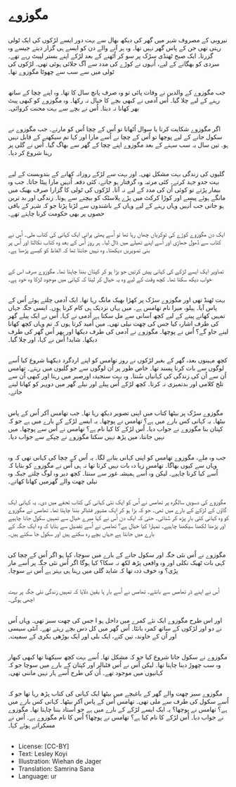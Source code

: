 # مگوزوے

##
نیروبی کے مصروف شہر میں گھر کی دیکھ بھال سے بہت دور ایسے لڑکوں کی ایک ٹولی رہتی تھی جن کے پاس گھر نہیں تھا۔ وہ ہر آنے والے دن کو ایسے ہی گزار دیتے جیسے وہ گزرتا۔ ایک صبح ٹھنڈی سڑک پر سو کر اُٹھنے کے بعد لڑکے اپنے بستر لپیٹ رہے تھے۔ سردی کو بھگانے کے لیے، اُنہوں نے کوڑے کی مدد سے آگ جلائی ہوئی تھی۔ لڑکوں کی ٹولی میں سے سب سے چھوٹا مگوزوے تھا۔

##
جب مگوزوے کے والدین نے وفات پائی تو وہ صرف پانچ سال کا تھا۔ وہ اپنے چچا کے ساتھ رہنے کے لیے چلا گیا۔ اُس آدمی نے کبھی بچے کا خیال نہ رکھا۔ وہ مگوزوے کو کبھی پیٹ بھر کھانا نہ دیتا۔ اُس نے بچے سے بہت محنت کروائی۔

##
اگر مگوزوے شکایت کرتا یا سوال اُٹھاتا تو اُس کے چچا اُس کو مارتے۔ جب مگوزوے نے سکول جانے کے لیے پوچھا تو اُس کے چچا نے اُسے مارا اور کہا تم سیکھنے کے قابل نہیں ہو۔ تین سال یہ سب سہنے کے بعد مگوزوے اپنے چچا کے گھر سے بھاگ گیا۔ اُس نے گلی پر رہنا شروع کر دیا۔

##
گلیوں کی زندگی بہت مشکل تھی۔ اور بہت سے لڑکے روزانہ کھانے کے بندوبست کے لیے بہت جدو جہد کرتے۔ کئی مرتبہ وہ گرفتار ہو جاتے، کئی دفعہ اُنہیں مارا پیٹا جاتا۔ جب وہ بیمار پڑتے تو کوئی اُن کی مدد کے لیے نہ آتا۔ لڑکوں کی ٹولی کا گزارا صرف بھیک میں مانگے ہوئے پیسے اور کوڑا کرکٹ میں پڑے پلاسٹک کو بیچنے سے ہوتا۔ زندگی اور بد ترین ہو جاتی جب اُنہیں وہاں رہنے کے لیے وہاں کے باشندوں سے لڑنا پڑتا جو کہ شہر کے باقی حصوں پر بھی حکومت کرنا چاہتے تھے۔

##
ایک دن مگوزوے کوڑے کی ٹوکریاں چھان رہا تھا تو اُسے پھٹی پرانی ایک کہانی کی کتاب ملی۔ اُس نے کتاب سے دُھول جھاڑی اور اُسے اپنے تھیلے میں ڈال لیا۔ ہر روز اُس کے بعد وہ کتاب نکالتا اور اُس پر بنی تصویریں دیکھتا۔ وہ نہیں جانتا تھا کہ الفاظ کو کیسے پڑھنا ہے۔

##
تصاویر ایک ایسے لڑکے کی کہانی پیش کرتیں جو بڑا ہو کر کپتان بننا چاہتا تھا۔ مگوزوے صرف اس کے خواب دیکھ سکتا تھا۔ کچھ وقت کے لیے وہ یہ خیال کر لیتا کہ کہانی میں موجود لڑکا وہ خود ہے۔

##
بہت ٹھنڈ تھی اور مگوزوے سڑک پر کھڑا بھیک مانگ رہا تھا۔ ایک آدمی چلتے ہوئے اُس کے پاس آیا۔ ہیلو، میرا نام تھامس ہے۔ میں یہاں نزدیک ہی کام کرتا ہوں۔ ایسی جگہ جہاں تمہیں کھانے پینے کے لیے کچھ آسانی سے مل سکتا ہے آدمی نے کہا۔ اُس نے ایک پیلے گھر کی طرف اشارہ کیا جس کی چھت نیلی تھی۔ میں اُمید کرتا ہوں کہ تم وہاں کچھ کھانا لینے جاو گے؟ اُس نے پوچھا۔ مگوزوے نے آدمی کی طرف دیکھا اور پھر اُس گھر کی طرف دیکھا۔ شاید! اُس نے کہا، اور چلا گیا۔

##
کچھ مہینوں بعد، گھر کے بغیر لڑکوں نے روز تھامس کو اپنے اردگرد دیکھنا شروع کیا اُسے لوگوں سے بات کرنا پسند تھا۔ خاص طور پر اُن لوگوں سے جو گلیوں میں رہتے۔ تھامس اُن سے اُن کی زندگی کی کہانیاں سُنتا۔ وہ بہت سنجیدہ اورصبر میں رہتا اور کبھی اُن سے تلخ کلامی اور بدتمیزی نہ کرتا۔ کچھ لڑکے اُس پیلے اور نیلے گھر میں دوپہر کو کھانا لینے جاتے۔

##
مگوزوے سڑک پر بیٹھا کتاب میں اپنی تصویر دیکھ رہا تھا۔ جب تھامس آکر اُس کے پاس بیٹھا۔ یہ کہانی کس بارے میں ہے؟ تھامس نے پوچھا۔ یہ ایسے لڑکے کے بارے میں ہے جو کہ کپتان بنا مگوزوے نے جواب دیا۔ اُس لڑکے کا کیا نام ہے؟ تھامس نے اُس سے پوچھا۔ میں نہیں جانتا، میں پڑھ نہیں سکتا مگوزوے نے چپکے سے جواب دیا۔

##
جب وہ ملے، مگوزوے تھامس کو اپنی کہانی بتانے لگا۔ یہ اُس کے چچا کی کہانی تھی کہ وہ وہاں سے کیوں بھاگا۔ تھامس زیا دہ بات نہیں کرتا تھا نہ ہی اُس نے مگوزوے کو بتایا کہ اُسے کیا کرنا چاہیے۔ لیکن وہ اُسے ہمیشہ غور سے سنتا۔ کچھ دیر وہ لوگ چلتے جبکہ وہ نیلی چھت والے گھرمیں کھانا کھاتے۔

##
مگوزوے کی دسویں سالگرہ پر تھامس نے اُس کو ایک نئی کہانی کی کتاب تحفے میں دی۔ یہ کہانی ایک گاؤں کے لڑکے کے بارے میں تھی۔ جو کہ بڑا ہو کر ایک مشہور فٹبالر بننا چاہتا تھا۔ تھامس نے مگوزوے کو وہ کہانی کئی بار پڑھ کر سُنائی۔ حتیٰ کہ ایک دن اُس نے کہا میرے خیال سے تمہیں سکول جانا چاہیے اور پڑھنا لکھنا سیکھنا چاہیے۔ تمہارا کیا خیال ہے؟ تھامس نے اُسے تفصیل سے بتایا کہ وہ ایک جگہ کے بارے میں جانتا ہے جہاں بچے رہ سکتے ہیں اور سکول جا سکتے ہیں۔

##
مگوزوے نے اُس نئی جگہ اور سکول جانے کے بارے میں سوچا، کیا ہو اگر اُس کے چچا کی کہی بات ٹھیک نکلی اور وہ واقعی پڑھ لکھ نہ سکا؟ کیا ہوگا اگر اُس نئی جگہ پر اُسے مار پڑی؟ وہ خوف ذدہ تھا کہ شاید گلی میں رہنا ہی بہتر ہے اُس نے سوچا۔

##
اُس نے اپنے ڈر تھامس سے بانٹے۔ تھامس نے اُسے بار ہا یقین دلایا کہ تمہیں زندگی نئی جگہ پر بہت اچھی ہوگی۔

##
اور اس طرح مگوزوے ایک نئے کمرے میں داخل ہو ا جس کی چھت سبز تھی۔ وہاں اُس نے دو اور لڑکوں کے ساتھ کمرہ بانٹا۔ اُس گھر میں کل دس بچے رہتے تھے۔ آنٹی سیسی اور اُن کے خاوند، تین کتے، ایک بلی اور ایک بوڑھی بکری کے سمیت۔

##
مگوزوے نے سکول جانا شروع کیا جو کہ مشکل تھا۔ اُسے بہت کچھ سیکھنا تھا کبھی کبھار وہ سب چھوڑ دینا چاہتا تھا۔ لیکن اُس نے اُس فٹبالر اور کپتان کے بارے میں سوچا جو کہ کہانیوں میں موجود تھے۔ اُن کی طرح اُسے ہار نہیں ماننی تھی۔

##
مگوزوے سبز چھت والے گھر کے باغیچے میں بیٹھا ایک کہانی کی کتاب پڑھ رہا تھا جو کہ اُسے سکول کی طرف سے ملی تھی۔ تھامس اُس کے پاس آکر بیٹھا۔ کہانی کس بارے میں ہے؟ تھامس نے پوچھا؟ یہ ایک ایسے لڑکے کے بارے میں ہے جو اُستاد بننا چاہتا تھا۔ مگوزوے نے جواب دیا۔ اُس لڑکے کا نام کیا ہے؟ تھامس نے پوچھا؟ اُس کا نام مگوزوے ہے۔ اُس نے مسکراتے ہوئے کہا۔

##
* License: [CC-BY]
* Text: Lesley Koyi
* Illustration: Wiehan de Jager
* Translation: Samrina Sana
* Language: ur
